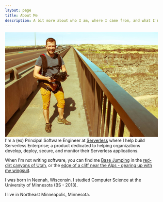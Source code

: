 ```yaml
---
layout: page
title: About Me
description: A bit more about who I am, where I came from, and what I'm doing
---
```

<span class="image left"><img src="/assets/images/pic03.jpg" alt="" /></span>
I'm a (ex) Principal Software Engineer at [Serverless](https://serverless.com/) where I help build Serverless Enterprise; a product dedicated to helping organizations develop, deploy, secure, and monitor their Serverless applications.

When I'm not writing software, you can find me [Base Jumping](https://www.youtube.com/watch?v=mkZFH1OaqOA) in the [red-dirt canyons of Utah](https://www.youtube.com/watch?v=4s-nHJUCmrQ), or the [edge of a cliff near the Alps - gearing up with my wingsuit](https://www.youtube.com/watch?v=2MMXDcrpxQE).

I was born in Neenah, Wisconsin. I studied Computer Science at the University of Minnesota (BS - 2013).

I live in Northeast Minneapolis, Minnesota.
